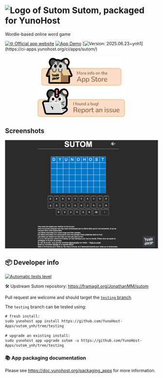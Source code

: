 <!--
N.B.: This README was automatically generated by <https://github.com/YunoHost/apps_tools/blob/main/readme_generator>
It shall NOT be edited by hand.
-->

<h1>
  <img src="https://raw.githubusercontent.com/YunoHost/apps/main/logos/sutom.png" width="32px" alt="Logo of Sutom">
  Sutom, packaged for YunoHost
</h1>

Wordle-based online word game

[![🌐 Official app website](https://img.shields.io/badge/Official_app_website-darkgreen?style=for-the-badge)](https://sutom.nocle.fr/)
[![App Demo](https://img.shields.io/badge/App_Demo-blue?style=for-the-badge)](https://sutom.nocle.fr/)
[![Version: 2025.06.23~ynh1](https://img.shields.io/badge/Version-2025.06.23~ynh1-rgb(18,138,11)?style=for-the-badge)](https://ci-apps.yunohost.org/ci/apps/sutom/)

<div align="center">
<a href="https://apps.yunohost.org/app/sutom"><img height="100px" src="https://github.com/YunoHost/yunohost-artwork/raw/refs/heads/main/badges/neopossum-badges/badge_more_info_on_the_appstore.svg"/></a>
<a href="https://github.com/YunoHost-Apps/sutom_ynh/issues"><img height="100px" src="https://github.com/YunoHost/yunohost-artwork/raw/refs/heads/main/badges/neopossum-badges/badge_report_an_issue.svg"/></a>
</div>


## Screenshots
![Screenshot of Sutom](./doc/screenshots/screenshot.png)

## 📦 Developer info

[![Automatic tests level](https://apps.yunohost.org/badge/cilevel/sutom)](https://ci-apps.yunohost.org/ci/apps/sutom/)

🛠️ Upstream Sutom repository: <https://framagit.org/JonathanMM/sutom>

Pull request are welcome and should target the [`testing` branch](https://github.com/YunoHost-Apps/sutom_ynh/tree/testing).

The `testing` branch can be tested using:
```
# fresh install:
sudo yunohost app install https://github.com/YunoHost-Apps/sutom_ynh/tree/testing

# upgrade an existing install:
sudo yunohost app upgrade sutom -u https://github.com/YunoHost-Apps/sutom_ynh/tree/testing
```

### 📚 App packaging documentation

Please see <https://doc.yunohost.org/packaging_apps> for more information.